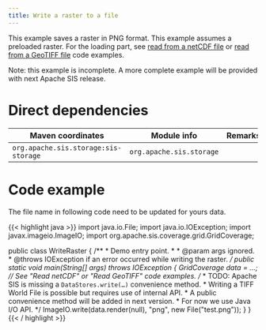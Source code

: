 ```yaml
---
title: Write a raster to a file
---
```


This example saves a raster in PNG format.
This example assumes a preloaded raster.
For the loading part,
see [read from a netCDF file](read_netcdf.html)
or [read from a GeoTIFF file](read_geotiff.html)
code examples.

Note: this example is incomplete.
A more complete example will be provided with next Apache SIS release.


# Direct dependencies

Maven coordinates                    | Module info              | Remarks
------------------------------------ | ------------------------ | -------
`org.apache.sis.storage:sis-storage` | `org.apache.sis.storage` |


# Code example

The file name in following code need to be updated for yours data.

{{< highlight java >}}
import java.io.File;
import java.io.IOException;
import javax.imageio.ImageIO;
import org.apache.sis.coverage.grid.GridCoverage;

public class WriteRaster {
    /**
     * Demo entry point.
     *
     * @param  args  ignored.
     * @throws IOException if an error occurred while writing the raster.
     */
    public static void main(String[] args) throws IOException {
        GridCoverage data = ...;      // See "Read netCDF" or "Read GeoTIFF" code examples.
        /*
         * TODO: Apache SIS is missing a `DataStores.write(…)` convenience method.
         * Writing a TIFF World File is possible but requires use of internal API.
         * A public convenience method will be added in next version.
         * For now we use Java I/O API.
         */
        ImageIO.write(data.render(null), "png", new File("test.png"));
    }
}
{{< / highlight >}}
